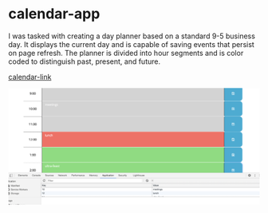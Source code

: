 # calendar-app

I was tasked with creating a day planner based on a standard 9-5 business day. It displays the current day and is capable of saving events that persist on page refresh. The planner is divided into hour segments and is color coded to distinguish past, present, and future.

[calendar-link](https://boogiematrix.github.io/calendar-app/)

![Screen Shot](https://github.com/boogiematrix/calendar-app/blob/main/calendar-screen-shot.png)
